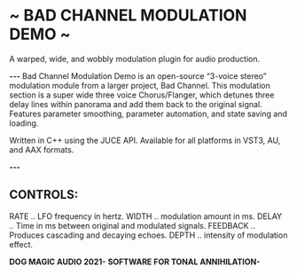 # ~ BAD CHANNEL MODULATION DEMO ~
 
A warped, wide, and wobbly modulation plugin for audio production.

**---**
Bad Channel Modulation Demo is an open-source “3-voice stereo” modulation module from a larger project, Bad Channel. This modulation section is a super wide three voice Chorus/Flanger, which detunes three delay lines within panorama and add them back to the original signal. Features parameter smoothing, parameter automation, and state saving and loading.

Written in C++ using the JUCE API. Available for all platforms in VST3, AU, and AAX formats.

**---**
## CONTROLS:
RATE .. LFO frequency in hertz.
WIDTH .. modulation amount in ms.
DELAY .. Time in ms between original and modulated signals.
FEEDBACK .. Produces cascading and decaying echoes.
DEPTH .. intensity of modulation effect.

**DOG MAGIC AUDIO 2021-**
**SOFTWARE FOR TONAL ANNIHILATION-**
